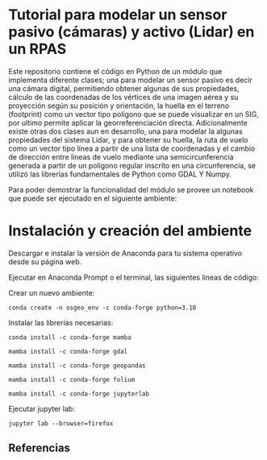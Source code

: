 # Tutorial para modelar un sensor pasivo (cámaras) y activo (Lidar) en un RPAS 

Este repositorio contiene el código en Python de un módulo que implementa diferente clases; una para modelar un sensor pasivo es decir una cámara digital, permitiendo obtener algunas de sus propiedades, cálculo de las coordenadas de los vértices de una imagen aérea y su proyección según su posición y orientación, la huella en el terreno (footprint) como un vector tipo polígono que se puede visualizar en un SIG, por ultimo permite aplicar la georreferenciación directa. Adicionalmente existe otras dos clases aun en desarrollo, una para modelar la algunas propiedades del sistema Lidar, y para obtener su huella, la ruta de vuelo como un vector tipo línea a partir de una lista de coordenadas y el cambio de dirección entre lineas de vuelo mediante una semicircunferencia generada a partir de un polígono regular inscrito en una circunferencia, se utilizó las librerías fundamentales de Python como GDAL Y Numpy.

Para poder demostrar la funcionalidad del módulo se provee un notebook que puede ser ejecutado en el siguiente ambiente: 

# Instalación y creación del ambiente

Descargar e instalar la versión de Anaconda para tu sistema operativo desde su página web.

Ejecutar en Anaconda Prompt o el terminal, las siguientes líneas de código:

Crear un nuevo ambiente:

```
conda create -n osgeo_env -c conda-forge python=3.10
```

Instalar las librerías necesarias:
```
conda install -c conda-forge mamba
```

```
mamba install -c conda-forge gdal
```

```
mamba install -c conda-forge geopandas
```

```
mamba install -c conda-forge folium
```

```
mamba install -c conda-forge jupyterlab
```

Ejecutar jupyter lab:

 ```
jupyter lab --browser=firefox
```


## Referencias
